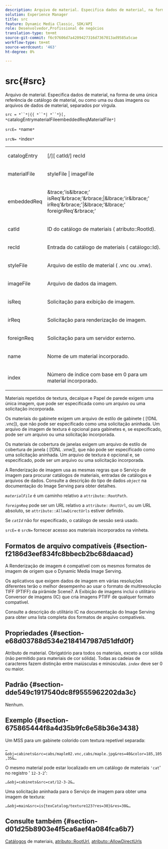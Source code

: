 ```yaml
---
description: Arquivo de material. Especifica dados de material, na forma de uma única referência de catálogo de material, ou como uma ou duas imagens ou arquivos de dados de material, separados por vírgula.
solution: Experience Manager
title: src
feature: Dynamic Media Classic, SDK/API
role: Desenvolvedor,Profissional de negócios
translation-type: tm+mt
source-git-commit: f6c97606d7a4209427316d7367013ad9585a5cae
workflow-type: tm+mt
source-wordcount: '463'
ht-degree: 0%

---
```



# src{#src}

Arquivo de material. Especifica dados de material, na forma de uma única referência de catálogo de material, ou como uma ou duas imagens ou arquivos de dados de material, separados por vírgula.

`src = *``*|{{ *``*| *``*}[, *`catalogEntrymaterialFileembeddedReqMaterialFile`*]`

`srcE= *`name`*`

`srcN= *`index`*`

<table id="simpletable_A64C4F084C0A4DDCA45A921D4BD7AAEA"> 
 <tr class="strow"> 
  <td class="stentry"> <p><span class="varname"> catalogEntry</span> </p></td> 
  <td class="stentry"> <p><span class="codeph">[/][<span class="varname"> catId</span>/]<span class="varname"> recId</span></span> </p></td> 
 </tr> 
 <tr class="strow"> 
  <td class="stentry"> <span class="varname"> materialFile</span> </td> 
  <td class="stentry"> <p><span class="codeph"> <span class="varname"> styleFile</span> | <span class="varname"> imageFile</span></span> </p> </td> 
 </tr> 
 <tr class="strow"> 
  <td class="stentry"> <p><span class="varname"> embeddedReq</span> </p> </td> 
  <td class="stentry"> <p><span class="codeph">&amp;trace;'is&amp;lbrace;'<span class="varname"> isReq</span>'&amp;rbrace;'&amp;rbrace;|&amp;lbrace;'ir&amp;lbrace;'<span class="varname"> irReq</span>'&amp;rbrace;'|&amp;lbrace;'&amp;lbrace;'<span class="varname"> foreignReq</span>'&amp;rbrace;'</span> </p></td> 
 </tr> 
 <tr class="strow"> 
  <td class="stentry"> <p><span class="varname"> catId</span> </p></td> 
  <td class="stentry"> <p>ID do catálogo de materiais (<span class="codeph"> atributo::RootId</span>). </p></td> 
 </tr> 
 <tr class="strow"> 
  <td class="stentry"> <p><span class="varname"> recId</span> </p></td> 
  <td class="stentry"> <p>Entrada do catálogo de materiais (<span class="codeph"> catálogo::Id</span>). </p></td> 
 </tr> 
 <tr class="strow"> 
  <td class="stentry"> <p><span class="varname"> styleFile</span> </p></td> 
  <td class="stentry"> <p>Arquivo de estilo de material (<span class="filepath"> .vnc</span> ou <span class="filepath"> .vnw</span>). </p></td> 
 </tr> 
 <tr class="strow"> 
  <td class="stentry"> <p><span class="varname"> imageFile</span> </p></td> 
  <td class="stentry"> <p>Arquivo de dados da imagem. </p></td> 
 </tr> 
 <tr class="strow"> 
  <td class="stentry"> <p><span class="varname"> isReq</span> </p></td> 
  <td class="stentry"> <p>Solicitação para exibição de imagem. </p></td> 
 </tr> 
 <tr class="strow"> 
  <td class="stentry"> <p><span class="varname"> irReq</span> </p></td> 
  <td class="stentry"> <p>Solicitação para renderização de imagem. </p></td> 
 </tr> 
 <tr class="strow"> 
  <td class="stentry"> <p><span class="varname"> foreignReq</span> </p></td> 
  <td class="stentry"> <p>Solicitação para um servidor externo. </p></td> 
 </tr> 
 <tr class="strow"> 
  <td class="stentry"> <p><span class="varname"> name</span> </p></td> 
  <td class="stentry"> <p>Nome de um material incorporado. </p></td> 
 </tr> 
 <tr class="strow"> 
  <td class="stentry"> <p><span class="varname"> index</span> </p></td> 
  <td class="stentry"> <p>Número de índice com base em 0 para um material incorporado. </p></td> 
 </tr> 
</table>

Materiais repetidos de textura, decalque e Papel de parede exigem uma única imagem, que pode ser especificada como um arquivo ou uma solicitação incorporada.

Os materiais do gabinete exigem um arquivo de estilo de gabinete ( [!DNL .vnc]), que não pode ser especificado como uma solicitação aninhada. Um arquivo de imagem de textura é opcional para gabinetes e, se especificado, pode ser um arquivo ou uma solicitação incorporada.

Os materiais de cobertura de janelas exigem um arquivo de estilo de cobertura de janela ( [!DNL .vnw]), que não pode ser especificado como uma solicitação aninhada. Um arquivo de textura é opcional e, se especificado, pode ser um arquivo ou uma solicitação incorporada.

A Renderização de imagem usa as mesmas regras que o Serviço de imagem para procurar catálogos de materiais, entradas de catálogos e arquivos de dados. Consulte a descrição do tipo de dados *`object`* na documentação do Image Serving para obter detalhes.

*`materialFile`* é um caminho relativo a  `attribute::RootPath`.

*`foreignReq`* pode ser um URL relativo a  `attribute::RootUrl`, ou um URL absoluto, se  `attribute::AllowDirectUrls` estiver definido.

Se *`catId`* não for especificado, o catálogo de sessão será usado.

`srcE=` e  `srcN=` fornecer acesso aos materiais incorporados na vinheta.

## Formatos de arquivo compatíveis {#section-f2186d3eef834fc8bbecb2bc68daacad}

A Renderização de imagem é compatível com os mesmos formatos de imagem de origem que o Dynamic Media Image Serving.

Os aplicativos que exigem dados de imagem em várias resoluções diferentes terão o melhor desempenho ao usar o formato de multiresolução TIFF (PTIFF) da pirâmide Scene7. A Exibição de imagens inclui o utilitário Conversor de imagens (IC) que cria imagens PTIFF de qualquer formato compatível.

Consulte a descrição do utilitário IC na documentação do Image Serving para obter uma lista completa dos formatos de arquivo compatíveis.

## Propriedades {#section-e68d03788d534e2184147987d51dfd0f}

Atributo de material. Obrigatório para todos os materiais, exceto a cor sólida (não permitido para materiais de cor sólida). Todas as cadeias de caracteres fazem distinção entre maiúsculas e minúsculas. *`index`* deve ser 0 ou maior.

## Padrão {#section-dde549c1917540dc8f9555962202da3c}

Nenhum.

## Exemplo {#section-675865444f8a4d35b9fc6e58b36e3438}

Um MSS para um gabinete colorido com textura repetível separada:

`…&obj=cabinets&src=cabs/maple02.vnc,cabs/maple.jpg&res=40&color=185,105,35&…`

O mesmo material pode estar localizado em um catálogo de materiais `'cat`&#39; no registro &#39; `12-3-2`&#39;:

`…&obj=cabinets&src=cat/12-3-2&…`

Uma solicitação aninhada para o Serviço de imagem para obter uma imagem de textura:

`…&obj=main&src=is{texCatalog/texture123?res=30}&res=30&…`

## Consulte também {#section-d01d25b8903e4f5ca6aef4a084fca6b7}

[Catálogos](../../../../../ir-api/http-protocol/image-rendering-api-ref/c-ir-http-protocol-ref/c-ir-http-protocol-syntax-and-features/c-ir-http-material-catalogs/c-ir-http-material-catalogs.md#concept-772742c1688f420a88a56f5136ad1db2) de materiais,  [atributo::RootUrl](../../../../../ir-api/material-cat/image-rendering-api-ref/c-ir-material-catalog/c-ir-attributes-reference/r-ir-rooturl.md#reference-b8d706a573814802bd6794223cc78402),  [atributo::AllowDirectUrls](../../../../../ir-api/material-cat/image-rendering-api-ref/c-ir-material-catalog/c-ir-attributes-reference/r-ir-allowdirecturls.md#reference-02000c0f3c494292bad8425d06268882)
